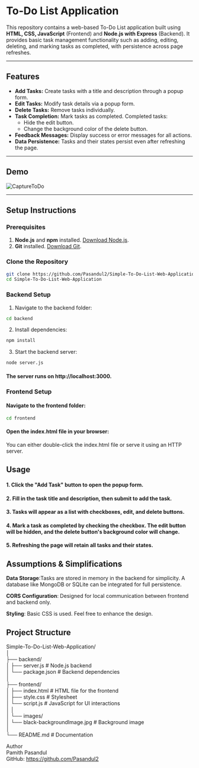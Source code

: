 # To-Do List Application

This repository contains a web-based To-Do List application built using **HTML, CSS, JavaScript** (Frontend) and **Node.js with Express** (Backend). It provides basic task management functionality such as adding, editing, deleting, and marking tasks as completed, with persistence across page refreshes.

---

## Features

- **Add Tasks:** Create tasks with a title and description through a popup form.
- **Edit Tasks:** Modify task details via a popup form.
- **Delete Tasks:** Remove tasks individually.
- **Task Completion:** Mark tasks as completed. Completed tasks:
  - Hide the edit button.
  - Change the background color of the delete button.
- **Feedback Messages:** Display success or error messages for all actions.
- **Data Persistence:** Tasks and their states persist even after refreshing the page.

---

## Demo

![CaptureToDo](https://github.com/user-attachments/assets/b7aff62f-e62a-4838-b623-8c3a05fdb31a)


---

## Setup Instructions

### Prerequisites

1. **Node.js** and **npm** installed. [Download Node.js](https://nodejs.org/).
2. **Git** installed. [Download Git](https://git-scm.com/).

### Clone the Repository

```bash
git clone https://github.com/Pasandul2/Simple-To-Do-List-Web-Application.git
cd Simple-To-Do-List-Web-Application
```

### Backend Setup

1. Navigate to the backend folder:

```bash
cd backend
```

2. Install dependencies:

```bash
npm install
```

3. Start the backend server:
```bash
node server.js
```

 #### The server runs on http://localhost:3000.

### Frontend Setup

#### Navigate to the frontend folder:

```bash
cd frontend
```

#### Open the index.html file in your browser:

You can either double-click the index.html file or serve it using an HTTP server.

## Usage

#### 1. Click the "Add Task" button to open the popup form.
#### 2. Fill in the task title and description, then submit to add the task.
#### 3. Tasks will appear as a list with checkboxes, edit, and delete buttons.
#### 4. Mark a task as completed by checking the checkbox. The edit button will be hidden, and the delete button's background color will change.
#### 5. Refreshing the page will retain all tasks and their states.

## Assumptions & Simplifications

**Data Storage**:Tasks are stored in memory in the backend for simplicity. A database like MongoDB or SQLite can be integrated for full persistence. 

**CORS Configuration**: Designed for local communication between frontend and backend only.  

**Styling**: Basic CSS is used. Feel free to enhance the design.  

## Project Structure

Simple-To-Do-List-Web-Application/  
│  
├── backend/  
│   ├── server.js         # Node.js backend  
│   └── package.json      # Backend dependencies  
│  
├── frontend/  
│   ├── index.html        # HTML file for the frontend  
│   ├── style.css         # Stylesheet  
│   └── script.js         # JavaScript for UI interactions  
│   │  
│   └── images/  
│         └── black-backgroundImage.jpg       # Background image  
│  
└── README.md             # Documentation  
  

Author  
Pamith Pasandul  
GitHub: https://github.com/Pasandul2

